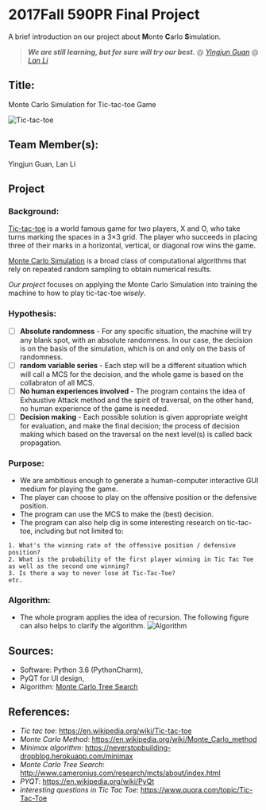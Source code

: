 2017Fall 590PR Final Project 
==========

A brief introduction on our project about **M**onte **C**arlo **S**imulation. 

> ***We are still learning, but for sure will try our best.***
> @ [*Yingjun Guan*](https://ischool.illinois.edu/people/phd-students/yingjun-guan)
> @ [*Lan Li*](https://www.linkedin.com/in/lan-li-42682214a/)


## Title: 
  Monte Carlo Simulation for Tic-tac-toe Game
  
  ![Tic-tac-toe](https://lh3.googleusercontent.com/EgfiSB2bdf7kuRfNQbe8Jaj_bhfrlfeRt2nzphA6jcbCQdy5iEku2uZyK-5_VWtWUCxi=w300)

## Team Member(s):
  Yingjun Guan, Lan Li

## Project
### Background:
[Tic-tac-toe](https://en.wikipedia.org/wiki/Tic-tac-toe) is a world famous game for two players, X and O, who take turns marking the spaces in a 3×3 grid. The player who succeeds in placing three of their marks in a horizontal, vertical, or diagonal row wins the game.

[Monte Carlo Simulation](https://en.wikipedia.org/wiki/Monte_Carlo_method) is a broad class of computational algorithms that rely on repeated random sampling to obtain numerical results. 

*Our project* focuses on applying the Monte Carlo Simulation into training the machine to how to play tic-tac-toe _wisely_.

### Hypothesis:
+ [ ] **Absolute randomness** - For any specific situation, the machine will try any blank spot, with an absolute randomness. In our case, the decision is on the basis of the simulation, which is on and only on the basis of randomness.
+ [ ] **random variable series** - Each step will be a different situation which will call a MCS for the decision, and the whole game is based on the collabraton of all MCS.
+ [ ] **No human experiences involved** - The program contains the idea of Exhaustive Attack method and the spirit of traversal, on the other hand, no human experience of the game is needed.
+ [ ] **Decision making** - Each possible solution is given appropriate weight for evaluation, and make the final decision; the process of decision making which based on the traversal on the next level(s) is called back propagation.

### Purpose:
 - We are ambitious enough to generate a human-computer interactive GUI medium for playing the game. 
 - The player can choose to play on the offensive position or the defensive position.
 - The program can use the MCS to make the (best) decision.
 - The program can also help dig in some interesting research on tic-tac-toe, including but not limited to:
 ~~~~
 1. What's the winning rate of the offensive position / defensive position?
 2. What is the probability of the first player winning in Tic Tac Toe as well as the second one winning?
 3. Is there a way to never lose at Tic-Tac-Toe?
 etc.
 ~~~~
 
### Algorithm:
 - The whole program applies the idea of recursion. The following figure can also helps to clarify the algorithm.
 ![Algorithm](http://i.imgur.com/L6uAKBD.png)
 
## Sources:
 - Software: Python 3.6 (PythonCharm), 
 - PyQT for UI design,
 - Algorithm: [Monte Carlo Tree Search](http://www.cameronius.com/research/mcts/about/index.html)
 
## References:
 - _Tic tac toe_: https://en.wikipedia.org/wiki/Tic-tac-toe
 - _Monte Carlo Method_: https://en.wikipedia.org/wiki/Monte_Carlo_method
 - _Minimax algorithm_: https://neverstopbuilding-dropblog.herokuapp.com/minimax
 - _Monte Carlo Tree Search_: http://www.cameronius.com/research/mcts/about/index.html
 - _PYQT_: https://en.wikipedia.org/wiki/PyQt
 - _interesting questions in Tic Tac Toe_: https://www.quora.com/topic/Tic-Tac-Toe
